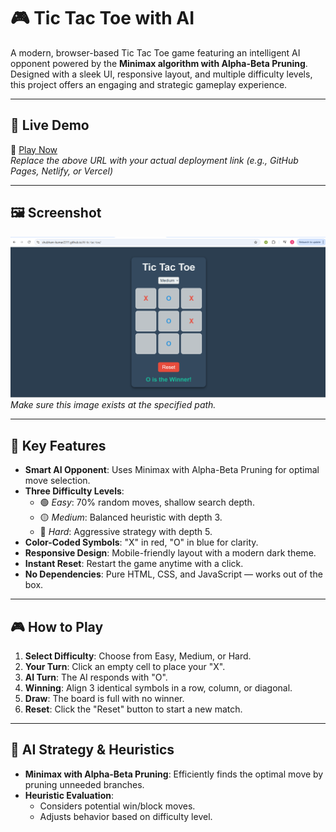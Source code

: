 # 🎮 Tic Tac Toe with AI

A modern, browser-based Tic Tac Toe game featuring an intelligent AI opponent powered by the **Minimax algorithm with Alpha-Beta Pruning**. Designed with a sleek UI, responsive layout, and multiple difficulty levels, this project offers an engaging and strategic gameplay experience.

---

## 🚀 Live Demo  
🔗 [Play Now](https://shubham-kumar2311.github.io/AI-tic-tac-toe/)  
*Replace the above URL with your actual deployment link (e.g., GitHub Pages, Netlify, or Vercel)*

---

## 🖼️ Screenshot  
![Tic Tac Toe Game Screenshot](ss.png)  
*Make sure this image exists at the specified path.*

---

## 🧠 Key Features

- **Smart AI Opponent**: Uses Minimax with Alpha-Beta Pruning for optimal move selection.
- **Three Difficulty Levels**:
  - 🟢 *Easy*: 70% random moves, shallow search depth.
  - 🟡 *Medium*: Balanced heuristic with depth 3.
  - 🔴 *Hard*: Aggressive strategy with depth 5.
- **Color-Coded Symbols**: "X" in red, "O" in blue for clarity.
- **Responsive Design**: Mobile-friendly layout with a modern dark theme.
- **Instant Reset**: Restart the game anytime with a click.
- **No Dependencies**: Pure HTML, CSS, and JavaScript — works out of the box.


---

## 🎮 How to Play

1. **Select Difficulty**: Choose from Easy, Medium, or Hard.
2. **Your Turn**: Click an empty cell to place your "X".
3. **AI Turn**: The AI responds with "O".
4. **Winning**: Align 3 identical symbols in a row, column, or diagonal.
5. **Draw**: The board is full with no winner.
6. **Reset**: Click the "Reset" button to start a new match.

---

## 🧪 AI Strategy & Heuristics

- **Minimax with Alpha-Beta Pruning**: Efficiently finds the optimal move by pruning unneeded branches.
- **Heuristic Evaluation**:
  - Considers potential win/block moves.
  - Adjusts behavior based on difficulty level.
